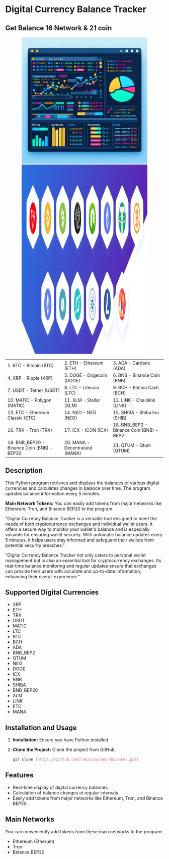 # Digital Currency Balance Tracker
## Get Balance 16 Network & 21 coin 
<div align="center">
  <img src="https://github.com/ramincsy/Get-Balances/blob/main/temp.jpeg" width="400">
  <img src="https://github.com/ramincsy/Get-Balances/blob/main/digi.JPG" style="width: 400px; height: 600px;">
</div>
<table>
  <tr>
    <td>1. BTC - Bitcoin (BTC)</td>
    <td>2. ETH - Ethereum (ETH)</td>
    <td>3. ADA - Cardano (ADA)</td>
  </tr>
  <tr>
    <td>4. XRP - Ripple (XRP)</td>
    <td>5. DOGE - Dogecoin (DOGE)</td>
    <td>6. BNB - Binance Coin (BNB)</td>
  </tr>
  <tr>
    <td>7. USDT - Tether (USDT)</td>
    <td>8. LTC - Litecoin (LTC)</td>
    <td>9. BCH - Bitcoin Cash (BCH)</td>
  </tr>
  <tr>
    <td>10. MATIC - Polygon (MATIC)</td>
    <td>11. XLM - Stellar (XLM)</td>
    <td>12. LINK - Chainlink (LINK)</td>
  </tr>
  <tr>
    <td>13. ETC - Ethereum Classic (ETC)</td>
    <td>14. NEO - NEO (NEO)</td>
    <td>15. SHIBA - Shiba Inu (SHIB)</td>
  </tr>
  <tr>
    <td>16. TRX - Tron (TRX)</td>
    <td>17. ICX - ICON (ICX)</td>
    <td>18. BNB_BEP2 - Binance Coin (BNB) - BEP2</td>
  </tr>
  <tr>
    <td>19. BNB_BEP20 - Binance Coin (BNB) - BEP20</td>
    <td>20. MANA - Decentraland (MANA)</td>
    <td>21. QTUM - Qtum (QTUM)</td>
  </tr>
</table>



## Description

This Python program retrieves and displays the balances of various digital currencies and calculates changes in balance over time. The program updates balance information every 5 minutes.

**Main Network Tokens:** You can easily add tokens from major networks like Ethereum, Tron, and Binance BEP20 to the program.

"Digital Currency Balance Tracker is a versatile tool designed to meet the needs of both cryptocurrency exchanges and individual wallet users. It offers a secure way to monitor your wallet's balance and is especially valuable for ensuring wallet security. With automatic balance updates every 5 minutes, it helps users stay informed and safeguard their wallets from potential security breaches."

"Digital Currency Balance Tracker not only caters to personal wallet management but is also an essential tool for cryptocurrency exchanges. Its real-time balance monitoring and regular updates ensure that exchanges can provide their users with accurate and up-to-date information, enhancing their overall experience."

## Supported Digital Currencies

- XRP
- ETH
- TRX
- USDT
- MATIC
- LTC
- BTC
- BCH
- ADA
- BNB_BEP2
- QTUM
- NEO
- DOGE
- ICX
- BNB
- SHIBA
- BNB_BEP20
- XLM
- LINK
- ETC
- MANA

## Installation and Usage

1. **Installation:** Ensure you have Python installed.
2. **Clone the Project:** Clone the project from GitHub.

    ```bash
    git clone [https://github.com/ramincsy/Get-Balances.git]
    ```

## Features

- Real-time display of digital currency balances.
- Calculation of balance changes at regular intervals.
- Easily add tokens from major networks like Ethereum, Tron, and Binance BEP20.

## Main Networks

You can conveniently add tokens from these main networks to the program:

- Ethereum (Etherum)
- Tron
- Binance BEP20


